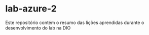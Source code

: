 # lab-azure-2
Este repositório contém o resumo das lições aprendidas durante o desenvolvimento do lab na DIO

